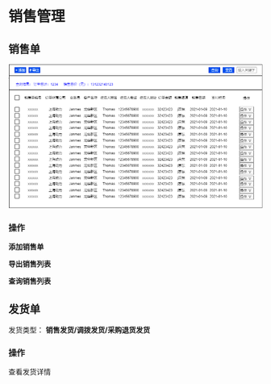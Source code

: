 # 销售管理

## 销售单
![销售单](../img/销售单.png)

### 操作

**添加销售单**

**导出销售列表**

**查询销售列表**

## 发货单

发货类型： **销售发货/调拨发货/采购退货发货**

### 操作

查看发货详情